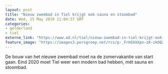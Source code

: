 ```yaml
---
layout: post
title: "Nieuw zwembad in Tiel krijgt ook sauna en stoombad"
date: Wed, 15 May 2019 11:04:37 GMT
categories: 
- gelderland 
- tiel 
externe_link: "https://www.ad.nl/tiel/nieuw-zwembad-in-tiel-krijgt-ook-sauna-en-stoombad~a9291018/"
feature_image: "https://images3.persgroep.net/rcs/p-_FrHSXXXpn-zK-zkOQZST7dps/diocontent/135306395/_fitwidth/400/?appId=21791a8992982cd8da851550a453bd7f&quality=0.7"
---
```


De bouw van het nieuwe zwembad moet na de zomervakantie van start gaan. Eind 2020 moet Tiel weer een modern bad hebben, mét sauna en stoombad.
